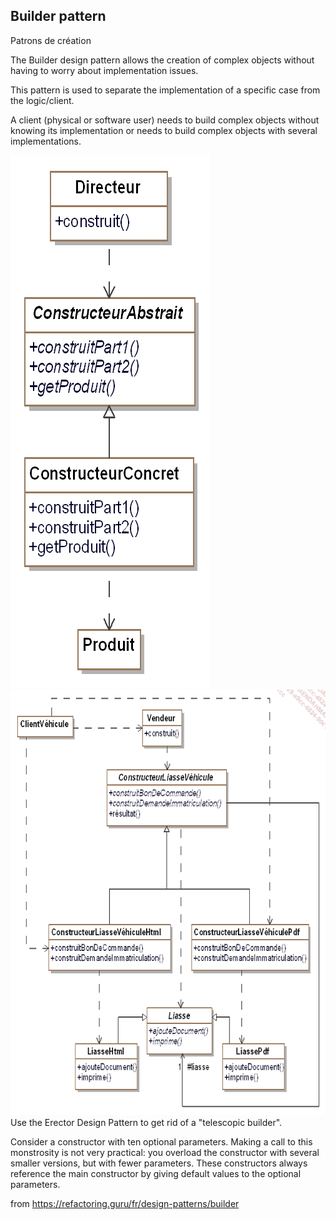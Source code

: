 ## Builder pattern 
Patrons de création


The Builder design pattern allows the creation of complex objects without having to worry about implementation issues.

This pattern is used to separate the implementation of a specific case from the logic/client.

A client (physical or software user) needs to build complex objects without knowing its implementation or needs to build complex objects with several implementations.

![](Assets/generic-version.png)
![](Assets/pattern_builder_2.png)
Use the Erector Design Pattern to get rid of a "telescopic builder".

Consider a constructor with ten optional parameters. Making a call to this monstrosity is not very practical: you overload the constructor with several smaller versions, but with fewer parameters. These constructors always reference the main constructor by giving default values to the optional parameters.

from https://refactoring.guru/fr/design-patterns/builder